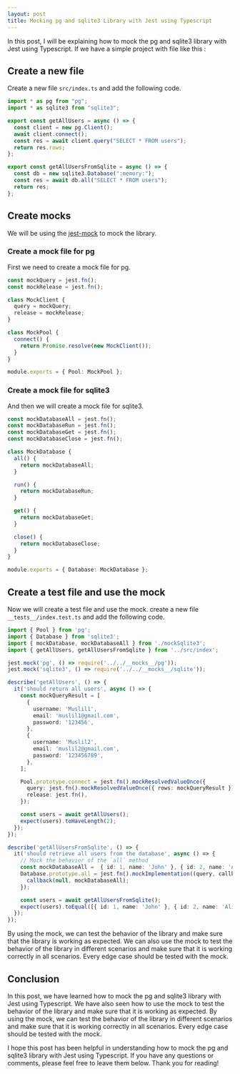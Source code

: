 ```yaml
---
layout: post
title: Mocking pg and sqlite3 Library with Jest using Typescript
---
```


In this post, I will be explaining how to mock the pg and sqlite3 library with Jest using Typescript. If we have a simple project with file like this :

## Create a new file

Create a new file `src/index.ts` and add the following code.

``` typescript title="src/index.ts"
import * as pg from "pg";
import * as sqlite3 from "sqlite3";

export const getAllUsers = async () => {
  const client = new pg.Client();
  await client.connect();
  const res = await client.query("SELECT * FROM users");
  return res.rows;
};

export const getAllUsersFromSqlite = async () => {
  const db = new sqlite3.Database(":memory:");
  const res = await db.all("SELECT * FROM users");
  return res;
};
```

## Create mocks

We will be using the [jest-mock](https://jestjs.io/docs/manual-mocks) to mock the library. 


### Create a mock file for pg

First we need to create a mock file for pg.

``` typescript title="src/__mocks__/pg.ts"
const mockQuery = jest.fn();
const mockRelease = jest.fn();

class MockClient {
  query = mockQuery;
  release = mockRelease;
}

class MockPool {
  connect() {
    return Promise.resolve(new MockClient());
  }
}

module.exports = { Pool: MockPool };
```

### Create a mock file for sqlite3

And then we will create a mock file for sqlite3.

``` typescript title="src/\_\_mocks\_\_/sqlite.ts"
const mockDatabaseAll = jest.fn();
const mockDatabaseRun = jest.fn();
const mockDatabaseGet = jest.fn();
const mockDatabaseClose = jest.fn();

class MockDatabase {
  all() {
    return mockDatabaseAll;
  }

  run() {
    return mockDatabaseRun;
  }

  get() {
    return mockDatabaseGet;
  }

  close() {
    return mockDatabaseClose;
  }
}

module.exports = { Database: MockDatabase };
```

## Create a test file and use the mock

Now we will create a test file and use the mock. create a new file `__tests__/index.test.ts` and add the following code.

``` typescript title="src/__tests__/index.test.ts"
import { Pool } from 'pg';
import { Database } from 'sqlite3';
import { mockDatabase, mockDatabaseAll } from './mockSqlite3';
import { getAllUsers, getAllUsersFromSqlite } from '../src/index';

jest.mock('pg', () => require('../../__mocks__/pg'));
jest.mock('sqlite3', () => require('../../__mocks__/sqlite'));

describe('getAllUsers', () => {
  it('should return all users', async () => {
    const mockQueryResult = [
      {
        username: 'Muslil1',
        email: 'muslil1@gmail.com',
        password: '123456',
      },
      {
        username: 'Muslil2',
        email: 'muslil2@gmail.com',
        password: '123456789',
      },
    ];

    Pool.prototype.connect = jest.fn().mockResolvedValueOnce({
      query: jest.fn().mockResolvedValueOnce({ rows: mockQueryResult }),
      release: jest.fn(),
    });

    const users = await getAllUsers();
    expect(users).toHaveLength(2);
  });
});

describe('getAllUsersFromSqlite', () => {
  it('should retrieve all users from the database', async () => {
    // Mock the behavior of the `all` method
    const mockDatabaseAll =  { id: 1, name: 'John' }, { id: 2, name: 'Alice' };
    Database.prototype.all = jest.fn().mockImplementation((query, callback) => {
      callback(null, mockDatabaseAll);
    });

    const users = await getAllUsersFromSqlite();
    expect(users).toEqual([{ id: 1, name: 'John' }, { id: 2, name: 'Alice' }]);
  });
});
```

By using the mock, we can test the behavior of the library and make sure that the library is working as expected. We can also use the mock to test the behavior of the library in different scenarios and make sure that it is working correctly in all scenarios. Every edge case should be tested with the mock. 

## Conclusion

In this post, we have learned how to mock the pg and sqlite3 library with Jest using Typescript. We have also seen how to use the mock to test the behavior of the library and make sure that it is working as expected. By using the mock, we can test the behavior of the library in different scenarios and make sure that it is working correctly in all scenarios. Every edge case should be tested with the mock. 

I hope this post has been helpful in understanding how to mock the pg and sqlite3 library with Jest using Typescript. If you have any questions or comments, please feel free to leave them below. Thank you for reading!